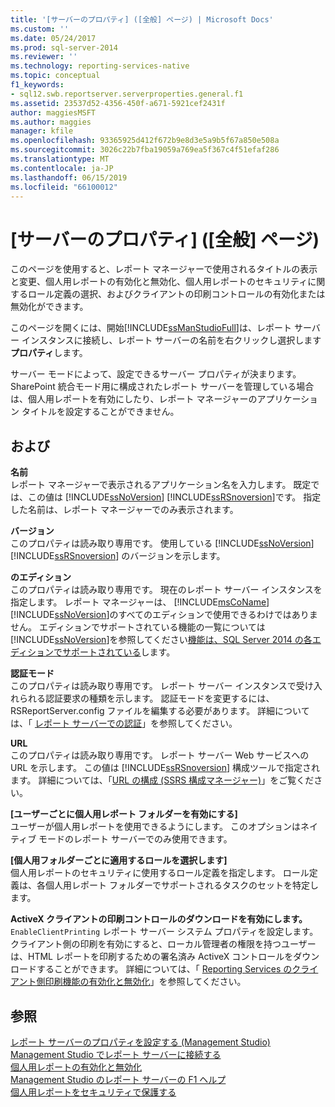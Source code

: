 ```yaml
---
title: '[サーバーのプロパティ] ([全般] ページ) | Microsoft Docs'
ms.custom: ''
ms.date: 05/24/2017
ms.prod: sql-server-2014
ms.reviewer: ''
ms.technology: reporting-services-native
ms.topic: conceptual
f1_keywords:
- sql12.swb.reportserver.serverproperties.general.f1
ms.assetid: 23537d52-4356-450f-a671-5921cef2431f
author: maggiesMSFT
ms.author: maggies
manager: kfile
ms.openlocfilehash: 93365925d412f672b9e8d3e5a9b5f67a850e508a
ms.sourcegitcommit: 3026c22b7fba19059a769ea5f367c4f51efaf286
ms.translationtype: MT
ms.contentlocale: ja-JP
ms.lasthandoff: 06/15/2019
ms.locfileid: "66100012"
---
```

# <a name="server-properties-general-page"></a>[サーバーのプロパティ] ([全般] ページ)
  このページを使用すると、レポート マネージャーで使用されるタイトルの表示と変更、個人用レポートの有効化と無効化、個人用レポートのセキュリティに関するロール定義の選択、およびクライアントの印刷コントロールの有効化または無効化ができます。  
  
 このページを開くには、開始[!INCLUDE[ssManStudioFull](../../includes/ssmanstudiofull-md.md)]は、レポート サーバー インスタンスに接続し、レポート サーバーの名前を右クリックし選択します**プロパティ**します。  
  
 サーバー モードによって、設定できるサーバー プロパティが決まります。 SharePoint 統合モード用に構成されたレポート サーバーを管理している場合は、個人用レポートを有効にしたり、レポート マネージャーのアプリケーション タイトルを設定することができません。  
  
## <a name="options"></a>および  
 **名前**  
 レポート マネージャーで表示されるアプリケーション名を入力します。 既定では、この値は [!INCLUDE[ssNoVersion](../../includes/ssnoversion-md.md)] [!INCLUDE[ssRSnoversion](../../includes/ssrsnoversion-md.md)]です。 指定した名前は、レポート マネージャーでのみ表示されます。  
  
 **バージョン**  
 このプロパティは読み取り専用です。 使用している [!INCLUDE[ssNoVersion](../../includes/ssnoversion-md.md)] [!INCLUDE[ssRSnoversion](../../includes/ssrsnoversion-md.md)] のバージョンを示します。  
  
 **のエディション**  
 このプロパティは読み取り専用です。 現在のレポート サーバー インスタンスを指定します。 レポート マネージャーは、 [!INCLUDE[msCoName](../../includes/msconame-md.md)][!INCLUDE[ssNoVersion](../../includes/ssnoversion-md.md)]のすべてのエディションで使用できるわけではありません。 エディションでサポートされている機能の一覧については[!INCLUDE[ssNoVersion](../../includes/ssnoversion-md.md)]を参照してください[機能は、SQL Server 2014 の各エディションでサポートされている](../../getting-started/features-supported-by-the-editions-of-sql-server-2014.md)します。  
  
 **認証モード**  
 このプロパティは読み取り専用です。 レポート サーバー インスタンスで受け入れられる認証要求の種類を示します。 認証モードを変更するには、RSReportServer.config ファイルを編集する必要があります。 詳細については、「 [レポート サーバーでの認証](../security/authentication-with-the-report-server.md)」を参照してください。  
  
 **URL**  
 このプロパティは読み取り専用です。 レポート サーバー Web サービスへの URL を示します。 この値は [!INCLUDE[ssRSnoversion](../../includes/ssrsnoversion-md.md)] 構成ツールで指定されます。 詳細については、「[URL の構成 &#40;SSRS 構成マネージャー&#41;](../install-windows/configure-a-url-ssrs-configuration-manager.md)」をご覧ください。  
  
 **[ユーザーごとに個人用レポート フォルダーを有効にする]**  
 ユーザーが個人用レポートを使用できるようにします。 このオプションはネイティブ モードのレポート サーバーでのみ使用できます。  
  
 **[個人用フォルダーごとに適用するロールを選択します]**  
 個人用レポートのセキュリティに使用するロール定義を指定します。 ロール定義は、各個人用レポート フォルダーでサポートされるタスクのセットを特定します。  
  
 **ActiveX クライアントの印刷コントロールのダウンロードを有効にします。**  
 `EnableClientPrinting` レポート サーバー システム プロパティを設定します。 クライアント側の印刷を有効にすると、ローカル管理者の権限を持つユーザーは、HTML レポートを印刷するための署名済み ActiveX コントロールをダウンロードすることができます。 詳細については、「 [Reporting Services のクライアント側印刷機能の有効化と無効化](../report-server/enable-and-disable-client-side-printing-for-reporting-services.md)」を参照してください。  
  
## <a name="see-also"></a>参照  
 [レポート サーバーのプロパティを設定する (Management Studio)](set-report-server-properties-management-studio.md)   
 [Management Studio でレポート サーバーに接続する](connect-to-a-report-server-in-management-studio.md)   
 [個人用レポートの有効化と無効化](../report-server/enable-and-disable-my-reports.md)   
 [Management Studio のレポート サーバーの F1 ヘルプ](report-server-in-management-studio-f1-help.md)   
 [個人用レポートをセキュリティで保護する](../security/secure-my-reports.md)  
  
  
